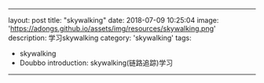 
---
layout: post
title: "skywalking"
date: 2018-07-09 10:25:04
image: 'https://adongs.github.io/assets/img/resources/skywalking.png'
description: 学习skywalking
category: 'skywalking'
tags:
- skywalking
- Doubbo
introduction: skywalking(链路追踪)学习
---

